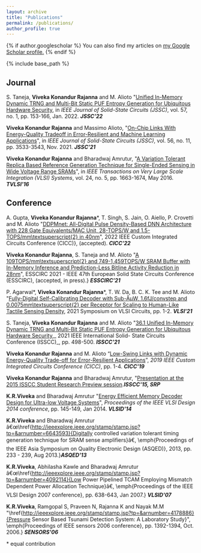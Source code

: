 ```yaml
---
layout: archive
title: "Publications"
permalink: /publications/
author_profile: true
---
```


{% if author.googlescholar %}
  You can also find my articles on <u><a href="{{author.googlescholar}}">my Google Scholar profile</a>.</u>
{% endif %}

{% include base_path %}

Journal
----------

S. Taneja, **Viveka Konandur Rajanna** and M. Alioto "[Unified In-Memory Dynamic TRNG and Multi-Bit Static PUF Entropy Generation for Ubiquitous Hardware Security](https://ieeexplore.ieee.org/document/9664399), in _IEEE Journal of Solid-State Circuits (JSSC)_, vol. 57, no. 1, pp. 153-166, Jan. 2022. ***JSSC'22***

**Viveka Konandur Rajanna** and Massimo Alioto, "[On-Chip Links With Energy-Quality Tradeoff in Error-Resilient and Machine Learning Applications](https://ieeexplore.ieee.org/abstract/document/9492044)", in _IEEE Journal of Solid-State Circuits (JSSC)_,  vol. 56, no. 11, pp. 3533-3543, Nov. 2021. ***JSSC'21***

**Viveka Konandur Rajanna** and Bharadwaj Amrutur, "[A Variation Tolerant Replica Based Reference Generation Technique for Single-Ended Sensing in Wide Voltage Range SRAMs](https://ieeexplore.ieee.org/abstract/document/7272135)", in _IEEE Transactions on Very Large Scale Integration (VLSI) Systems_, vol. 24, no. 5, pp. 1663-1674, May 2016. ***TVLSI'16***

Conference
-----------

A. Gupta, **Viveka Konandur Rajanna***, T. Singh, S. Jain, O. Aiello, P. Crovetti and M. Alioto "[DDPMnet: All-Digital Pulse Density-Based DNN Architecture with 228 Gate Equivalents/MAC Unit, 28-TOPS/W and 1.5-TOPS/mm\textsuperscript{2} in 40nm]()", 2022 IEEE Custom Integrated Circuits Conference (CICC)}, (accepted). ***CICC'22***

**Viveka Konandur Rajanna**, S. Taneja and M. Alioto "[A 109TOPS/mm\textsuperscript{2} and 749-1,459TOPS/W SRAM Buffer with In-Memory Inference and Prediction-Less Bitline Activity Reduction in 28nm]()", ESSCIRC 2021 - IEEE 47th European Solid State Circuits Conference (ESSCIRC), (accepted, in press).} ***ESSCIRC'21***

P. Agarwal*, **Viveka Konandur Rajanna***, T. W. Da, B. C. K. Tee and M. Alioto "[Fully-Digital Self-Calibrating Decoder with Sub-ÂµW, 1.6fJ/convstep and 0.0075mm\textsuperscript{2} per Receptor for Scaling to Human-Like Tactile Sensing Density](https://ieeexplore.ieee.org/abstract/document/9492329), 2021 Symposium on VLSI Circuits, pp. 1-2. ***VLSI'21***

S. Taneja, **Viveka Konandur Rajanna** and M. Alioto "[36.1 Unified In-Memory Dynamic TRNG and Multi-Bit Static PUF Entropy Generation for Ubiquitous Hardware Security](https://ieeexplore.ieee.org/abstract/document/9366019),_ 2021 IEEE International Solid- State Circuits Conference (ISSCC)_, pp. 498-500. ***ISSCC'21***

**Viveka Konandur Rajanna** and M. Alioto “[Low-Swing Links with Dynamic Energy-Quality Trade-off for Error-Resilient Applications](https://ieeexplore.ieee.org/abstract/document/8780323)”, _2019 IEEE Custom Integrated Circuits Conference (CICC)_, pp. 1-4. ***CICC'19***

**Viveka Konandur Rajanna** and Bharadwaj Amrutur, "[Presentation at the 2015 ISSCC Student Research Preview session](http://ieeexplore.ieee.org/stamp/stamp.jsp?arnumber=7063148).***ISSCC'15, SRP***

**K.R.Viveka** and Bharadwaj Amrutur "[Energy Efficient Memory Decoder Design for Ultra-low Voltage Systems](http://ieeexplore.ieee.org/stamp/stamp.jsp?tp=&arnumber=6733121)", _Proceedings of the IEEE VLSI Design 2014 conference_, pp. 145-149, Jan 2014. ***VLSID'14***

**K.R.Viveka** and Bharadwaj Amrutur â€œ\href{http://ieeexplore.ieee.org/stamp/stamp.jsp?tp=&arnumber=6643593}{Digitally controlled variation tolerant timing generation technique for SRAM sense amplifiers}â€, \emph{Proceedings of the IEEE Asia Symposium on Quality Electronic Design (ASQED)}, 2013, pp. 233 - 239, Aug 2013.}***ASQED'13***

**K.R.Viveka**, Abhilasha Kawle and Bharadwaj Amrutur â€œ\href{http://ieeexplore.ieee.org/stamp/stamp.jsp?tp=&arnumber=4092114}{Low Power Pipelined TCAM Employing Mismatch Dependent Power Allocation Technique}â€, \emph{Proceedings of the IEEE VLSI Design 2007 conference}, pp. 638-643, Jan 2007.} ***VLSID'07***

**K.R.Viveka**, Ramgopal S, Praveen N, Rajanna K and Nayak M.M "\href{http://ieeexplore.ieee.org/stamp/stamp.jsp?tp=&arnumber=4178886}{Pressure Sensor Based Tsunami Detection System: A Laboratory Study}", \emph{Proceedings of IEEE sensors 2006 conference}, pp. 1392-1394, Oct. 2006.} ***SENSORS'06***

\* equal contribution





